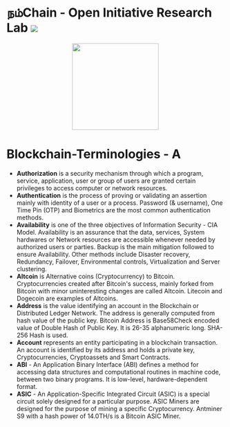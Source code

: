 # நம்Chain - Open Initiative Research Lab ![](https://img.shields.io/badge/Project-Nam-ff69b4.svg)

<p align="center">
<img src="https://1.bp.blogspot.com/-0SArWfduw68/XkxV8EmBBcI/AAAAAAAAABw/h9aWSWbm0J4kilgn3xddzQ3PdoP-e3RZgCLcBGAsYHQ/s1600/SAVE_20200127_132431.jpg" width="200" align="center">
</p>  

# Blockchain-Terminologies - A
- **Authorization** is a security mechanism through which a program, service, application, user or group of users are granted certain privileges to access computer or network resources.
- **Authentication** is the process of proving or validating an assertion mainly with identity of a user or a process. Password (& username), One Time Pin (OTP) and Biometrics are the most common authentication methods.
- **Availability** is one of the three objectives of Information Security - CIA Model. Availability is an assurance that the data, services, System hardwares or Network resources are accessible whenever needed by authorized users or parties. Backup is the main mitigation followed to ensure Availability. Other methods include Disaster recovery, Redundancy, Failover, Environmental controls, Virtualization and Server clustering.
- **Altcoin** is Alternative coins (Cryptocurrency) to Bitcoin. Cryptocurrencies created after Bitcoin's success, mainly forked from Bitcoin with minor uninteresting changes are called Altcoin. Litecoin and Dogecoin are examples of Altcoins.
- **Address** is the value identifying an account in the Blockchain or Distributed Ledger Network. The address is generally computed from hash value of the public key. Bitcoin Address is Base58Check encoded value of Double Hash of Public Key. It is 26-35 alphanumeric long. SHA-256 Hash is used.
- **Account** represents an entity participating in a blockchain transaction. An account is identified by its address and holds a private key, Cryptocurrencies, Cryptoassets and Smart Contracts.
- **ABI** - An Application Binary Interface (ABI) defines a method for accessing data structures and computational routines in machine code, between two binary programs. It is low-level, hardware-dependent format.
- **ASIC** - An Application-Specific Integrated Circuit (ASIC) is a special circuit solely designed for a particular purpose. ASIC Miners are designed for the purpose of mining a specific Cryptocurrency. Antminer S9 with a hash power of 14.0TH/s is a Bitcoin ASIC Miner.
